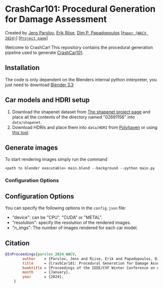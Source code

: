 # CrashCar101: Procedural Generation for Damage Assessment
Created by [Jens Parslov](https://www.linkedin.com/in/jens-parslov/), [Erik Riise](https://www.linkedin.com/in/erik-riise-97a6a31a6/), [Dim P. Papadopoulos](https://orbit.dtu.dk/en/persons/dimitrios-papadopoulos)
[[`Paper (WACV 2024)`](https://openaccess.thecvf.com/content/WACV2024/papers/Parslov_CrashCar101_Procedural_Generation_for_Damage_Assessment_WACV_2024_paper.pdf)] [[`Project page`](https://crashcar.compute.dtu.dk)]

Welcome to CrashCar! This repository contains the procedural generation pipeline used to generate [CrashCar101](https://www.crashcar.compute.dtu.dk).

## Installation
The code is only dependent on the Blenders internal python interpreter, you just need to download [Blender 3.3](https://www.blender.org/download/lts/3-3/)

## Car models and HDRI setup
1. Download the shapenet dataset from [The shapenet project page](https://shapenet.org/download/shapenetcore) and place all the contents of the directory named "02691156" into `data/shapenet`.
2. Download HDRIs and place them into `data/HDRI` from [Polyhaven](https://polyhaven.com) or using [this tool](https://github.com/theadisingh/HDRI-Haven-Downloader).


## Generate images
To start rendering images simply run the command

`<path to blender executable> main.blend --background --python main.py`


### Configuration Options


## Configuration Options

You can specify the following options in the `config.json` file:

- "device": can be "CPU", "CUDA" or "METAL".
- "resolution": specify the resolution of the rendered images.
- "n_imgs": The number of images rendered for each car model.


## Citation
```bibtex
@InProceedings{parslov_2024_WACV,
        author    = {Parslov, Jens and Riise, Erik and Papadopoulos, Dim P.},
        title     = {CrashCar101: Procedural Generation for Damage Assessment},
        booktitle = {Proceedings of the IEEE/CVF Winter Conference on Applications of Computer Vision (WACV)},
        month     = {January},
        year      = {2024},
    }
```
